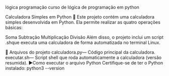 lógica programação
curso de lógica de programação em python

Calculadora Simples em Python 🧮
Este projeto contém uma calculadora simples desenvolvida em Python.
Ela permite realizar as quatro operações básicas:

Soma
Subtração
Multiplicação
Divisão
Além disso, o projeto inclui um script .shque executa uma calculadora de forma automatizada no terminal Linux.

📁 Arquivos do projeto
calculadora.py— Código principal da calculadora.
executar.sh— Script shell que roda automaticamente a calculadora (versão resumida).
▶️Como executar o arquivo Python
Certifique-se de ter o Python instalado:
python3 --version